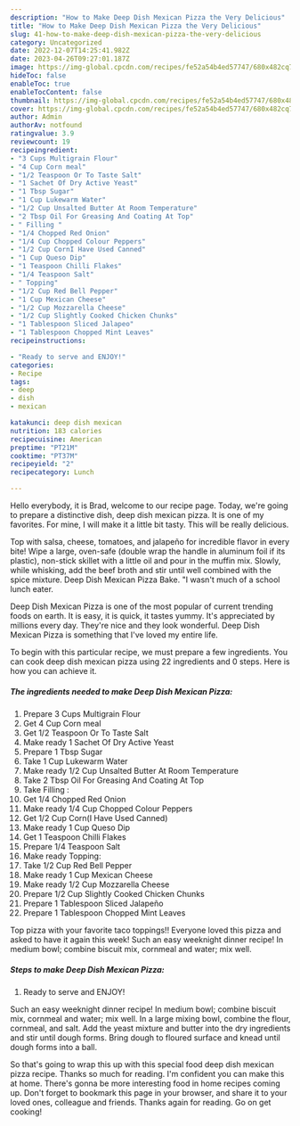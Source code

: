 ```yaml
---
description: "How to Make Deep Dish Mexican Pizza the Very Delicious"
title: "How to Make Deep Dish Mexican Pizza the Very Delicious"
slug: 41-how-to-make-deep-dish-mexican-pizza-the-very-delicious
category: Uncategorized
date: 2022-12-07T14:25:41.982Z
date: 2023-04-26T09:27:01.187Z
image: https://img-global.cpcdn.com/recipes/fe52a54b4ed57747/680x482cq70/deep-dish-mexican-pizza-recipe-main-photo.jpg
hideToc: false
enableToc: true
enableTocContent: false
thumbnail: https://img-global.cpcdn.com/recipes/fe52a54b4ed57747/680x482cq70/deep-dish-mexican-pizza-recipe-main-photo.jpg
cover: https://img-global.cpcdn.com/recipes/fe52a54b4ed57747/680x482cq70/deep-dish-mexican-pizza-recipe-main-photo.jpg
author: Admin
authorAv: notfound
ratingvalue: 3.9
reviewcount: 19
recipeingredient:
- "3 Cups Multigrain Flour"
- "4 Cup Corn meal"
- "1/2 Teaspoon Or To Taste Salt"
- "1 Sachet Of Dry Active Yeast"
- "1 Tbsp Sugar"
- "1 Cup Lukewarm Water"
- "1/2 Cup Unsalted Butter At Room Temperature"
- "2 Tbsp Oil For Greasing And Coating At Top"
- " Filling "
- "1/4 Chopped Red Onion"
- "1/4 Cup Chopped Colour Peppers"
- "1/2 Cup CornI Have Used Canned"
- "1 Cup Queso Dip"
- "1 Teaspoon Chilli Flakes"
- "1/4 Teaspoon Salt"
- " Topping"
- "1/2 Cup Red Bell Pepper"
- "1 Cup Mexican Cheese"
- "1/2 Cup Mozzarella Cheese"
- "1/2 Cup Slightly Cooked Chicken Chunks"
- "1 Tablespoon Sliced Jalapeo"
- "1 Tablespoon Chopped Mint Leaves"
recipeinstructions:

- "Ready to serve and ENJOY!"
categories:
- Recipe
tags:
- deep
- dish
- mexican

katakunci: deep dish mexican 
nutrition: 183 calories
recipecuisine: American
preptime: "PT21M"
cooktime: "PT37M"
recipeyield: "2"
recipecategory: Lunch

---
```



Hello everybody, it is Brad, welcome to our recipe page. Today, we're going to prepare a distinctive dish, deep dish mexican pizza. It is one of my favorites. For mine, I will make it a little bit tasty. This will be really delicious.

Top with salsa, cheese, tomatoes, and jalapeño for incredible flavor in every bite! Wipe a large, oven-safe (double wrap the handle in aluminum foil if its plastic), non-stick skillet with a little oil and pour in the muffin mix. Slowly, while whisking, add the beef broth and stir until well combined with the spice mixture. Deep Dish Mexican Pizza Bake. &#34;I wasn&#39;t much of a school lunch eater.

Deep Dish Mexican Pizza is one of the most popular of current trending foods on earth. It is easy, it is quick, it tastes yummy. It's appreciated by millions every day. They're nice and they look wonderful. Deep Dish Mexican Pizza is something that I've loved my entire life.


To begin with this particular recipe, we must prepare a few ingredients. You can cook deep dish mexican pizza using 22 ingredients and 0 steps. Here is how you can achieve it.

<!--inarticleads1-->

##### The ingredients needed to make Deep Dish Mexican Pizza:

1. Prepare 3 Cups Multigrain Flour
1. Get 4 Cup Corn meal
1. Get 1/2 Teaspoon Or To Taste Salt
1. Make ready 1 Sachet Of Dry Active Yeast
1. Prepare 1 Tbsp Sugar
1. Take 1 Cup Lukewarm Water
1. Make ready 1/2 Cup Unsalted Butter At Room Temperature
1. Take 2 Tbsp Oil For Greasing And Coating At Top
1. Take  Filling :
1. Get 1/4 Chopped Red Onion
1. Make ready 1/4 Cup Chopped Colour Peppers
1. Get 1/2 Cup Corn(I Have Used Canned)
1. Make ready 1 Cup Queso Dip
1. Get 1 Teaspoon Chilli Flakes
1. Prepare 1/4 Teaspoon Salt
1. Make ready  Topping:
1. Take 1/2 Cup Red Bell Pepper
1. Make ready 1 Cup Mexican Cheese
1. Make ready 1/2 Cup Mozzarella Cheese
1. Prepare 1/2 Cup Slightly Cooked Chicken Chunks
1. Prepare 1 Tablespoon Sliced Jalapeño
1. Prepare 1 Tablespoon Chopped Mint Leaves


Top pizza with your favorite taco toppings!! Everyone loved this pizza and asked to have it again this week! Such an easy weeknight dinner recipe! In medium bowl; combine biscuit mix, cornmeal and water; mix well. 

<!--inarticleads2-->

##### Steps to make Deep Dish Mexican Pizza:


1. Ready to serve and ENJOY!

Such an easy weeknight dinner recipe! In medium bowl; combine biscuit mix, cornmeal and water; mix well. In a large mixing bowl, combine the flour, cornmeal, and salt. Add the yeast mixture and butter into the dry ingredients and stir until dough forms. Bring dough to floured surface and knead until dough forms into a ball. 

So that's going to wrap this up with this special food deep dish mexican pizza recipe. Thanks so much for reading. I'm confident you can make this at home. There's gonna be more interesting food in home recipes coming up. Don't forget to bookmark this page in your browser, and share it to your loved ones, colleague and friends. Thanks again for reading. Go on get cooking!
